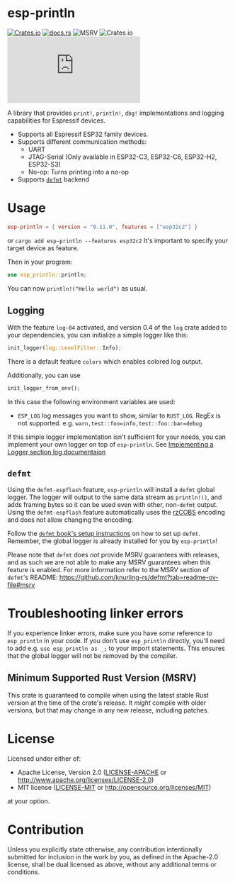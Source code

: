 # esp-println

[![Crates.io](https://img.shields.io/crates/v/esp-println?labelColor=1C2C2E&color=C96329&logo=Rust&style=flat-square)](https://crates.io/crates/esp-println)
[![docs.rs](https://img.shields.io/docsrs/esp-println?labelColor=1C2C2E&color=C96329&logo=rust&style=flat-square)](https://docs.espressif.com/projects/rust/esp-println/latest/)
![MSRV](https://img.shields.io/badge/MSRV-1.86.0-blue?labelColor=1C2C2E&style=flat-square)
![Crates.io](https://img.shields.io/crates/l/esp-println?labelColor=1C2C2E&style=flat-square)
[![Matrix](https://img.shields.io/matrix/esp-rs:matrix.org?label=join%20matrix&labelColor=1C2C2E&color=BEC5C9&logo=matrix&style=flat-square)](https://matrix.to/#/#esp-rs:matrix.org)

A library that provides `print!`, `println!`, `dbg!` implementations and
logging capabilities for Espressif devices.

- Supports all Espressif ESP32 family devices.
- Supports different communication methods:
  - UART
  - JTAG-Serial (Only available in ESP32-C3, ESP32-C6, ESP32-H2, ESP32-S3)
  - No-op: Turns printing into a no-op
- Supports [`defmt`] backend

# Usage

```toml
esp-println = { version = "0.11.0", features = ["esp32c2"] }
```

or `cargo add esp-println --features esp32c2`
It's important to specify your target device as feature.

Then in your program:

```rust
use esp_println::println;
```

You can now `println!("Hello world")` as usual.

## Logging

With the feature `log-04` activated, and version 0.4 of the `log` crate added to your dependencies,
you can initialize a simple logger like this:

```rust
init_logger(log::LevelFilter::Info);
```

There is a default feature `colors` which enables colored log output.

Additionally, you can use

```rust
init_logger_from_env();
```

In this case the following environment variables are used:

- `ESP_LOG` log messages you want to show, similar to `RUST_LOG`. RegEx is not supported. e.g. `warn,test::foo=info,test::foo::bar=debug`

If this simple logger implementation isn't sufficient for your needs, you can implement your own logger on top of `esp-println`. See [Implementing a Logger section log documentaion]

## `defmt`

Using the `defmt-espflash` feature, `esp-println` will install a `defmt` global logger. The logger will
output to the same data stream as `println!()`, and adds framing bytes so it can be used even with
other, non-`defmt` output. Using the `defmt-espflash` feature automatically uses the [rzCOBS] encoding and does
not allow changing the encoding.

Follow the [`defmt` book's setup instructions] on how to
set up `defmt`. Remember, the global logger is already installed for you by `esp-println`!

Please note that `defmt` does _not_ provide MSRV guarantees with releases, and as such we are not able to make any MSRV guarantees when this feature is enabled. For more information refer to the MSRV section of `defmt`'s README:
https://github.com/knurling-rs/defmt?tab=readme-ov-file#msrv

[`defmt`]: https://github.com/knurling-rs/defmt
[`log` crate]: https://github.com/rust-lang/log
[rzCOBS]: https://github.com/Dirbaio/rzcobs
[`espflash`]: https://github.com/esp-rs/espflash
[Implementing a Logger section log documentaion]: https://docs.rs/log/0.4.17/log/#implementing-a-logger
[`defmt` book's setup instructions]: https://defmt.ferrous-systems.com/setup

# Troubleshooting linker errors

If you experience linker errors, make sure you have _some_ reference to `esp_println` in your code.
If you don't use `esp_println` directly, you'll need to add e.g. `use esp_println as _;` to your
import statements. This ensures that the global logger will not be removed by the compiler.

## Minimum Supported Rust Version (MSRV)

This crate is guaranteed to compile when using the latest stable Rust version at the time of the crate's release. It _might_ compile with older versions, but that may change in any new release, including patches.

# License

Licensed under either of:

- Apache License, Version 2.0 ([LICENSE-APACHE](../LICENSE-APACHE) or http://www.apache.org/licenses/LICENSE-2.0)
- MIT license ([LICENSE-MIT](../LICENSE-MIT) or http://opensource.org/licenses/MIT)

at your option.

# Contribution

Unless you explicitly state otherwise, any contribution intentionally submitted for inclusion in
the work by you, as defined in the Apache-2.0 license, shall be dual licensed as above, without
any additional terms or conditions.
